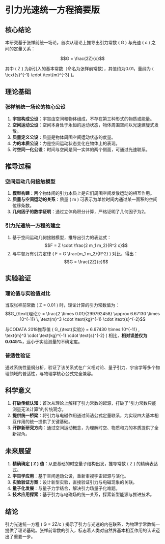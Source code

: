 # 引力光速统一方程摘要版

## 核心结论

本研究基于张祥前统一场论，首次从理论上推导出引力常数 \( G \) 与光速 \( c \) 之间的定量关系：

$$G = \frac{2Z}{c}$$

其中 \( Z \) 为新引入的基本常数（命名为张祥前常数），其值约为0.01，量纲为 \( \text{s}^{-1} \cdot \text{m}^{-3} \)。

## 理论基础

### 张祥前统一场论的核心公设

1. **宇宙构成公设**：宇宙由空间和物体组成，不存在第三种形式的物质或能量。
2. **空间运动公设**：空间本身处于永恒的运动状态，物体周围空间以光速螺旋式发散。
3. **质量定义公设**：质量是物体周围空间运动状态的度量。
4. **力的本质公设**：力是空间运动状态变化在物体上的表现。
5. **时空同一化公设**：时间与空间是同一实体的两个侧面，可通过光速联系。

## 推导过程

### 空间运动几何接触模型

1. **模型构建**：两个物体间的引力本质上是它们周围空间发散运动的相互作用。
2. **质量与空间运动的关系**：质量 \( m \) 可表示为单位时间内通过某一面积的空间位移条数。
3. **几何因子的数学证明**：通过立体角积分计算，严格证明了几何因子为2。

### 引力光速统一方程的建立

1. 基于空间运动几何接触模型，推导出引力的表达式：
   $$F = Z \cdot \frac{2 m_1 m_2}{R^2 c}$$
2. 与牛顿万有引力定律 \( F = G \frac{m_1 m_2}{R^2} \) 对比，得出：
   $$G = \frac{2Z}{c}$$

## 实验验证

### 理论值与实验值对比

当取张祥前常数 \( Z = 0.01 \) 时，理论计算的引力常数值为：
$$G_{\text{理论}} = \frac{2 \times 0.01}{299792458} \approx 6.67130 \times 10^{-11} \, \text{m}^3 \cdot \text{kg}^{-1} \cdot \text{s}^{-2}$$

与CODATA 2018推荐值 \( G_{\text{实验}} = 6.67430 \times 10^{-11} \, \text{m}^3 \cdot \text{kg}^{-1} \cdot \text{s}^{-2} \) 相比，**相对误差仅为0.045%**，远小于实验测量的不确定度。

### 普适性验证

通过系统性量纲分析，验证了该关系式在广义相对论、量子引力、宇宙学等多个物理领域的普适性，与物理学核心公式完全兼容。

## 科学意义

1. **打破传统认知**：首次从理论上解释了引力常数的起源，打破了"引力常数只能测量无法计算"的传统观念。
2. **提供统一桥梁**：将引力与电磁作用通过简洁公式定量联系，为实现四大基本相互作用的统一提供了关键基础。
3. **开辟新研究方向**：通过空间运动概念，为理解时空、物质和力的本质提供了全新视角。

## 未来展望

1. **精确确定 \( Z \) 值**：从更基础的时空量子结构出发，推导常数 \( Z \) 的精确表达式。
2. **宇宙学应用**：基于空间运动公设，重新审视宇宙起源与演化。
3. **实验验证方案**：设计新型实验，直接验证引力与电磁现象的关联。
4. **量子化发展**：与量子力学结合，解决引力场量子化难题。
5. **技术应用探索**：基于引力与电磁场的统一关系，探索新型能源与推进技术。

## 结论

引力光速统一方程 \( G = 2Z/c \) 揭示了引力与光速的内在联系，为物理学常数统一提供了理论基础。张祥前常数的引入，标志着人类对自然界基本相互作用的认识迈出了重要一步。